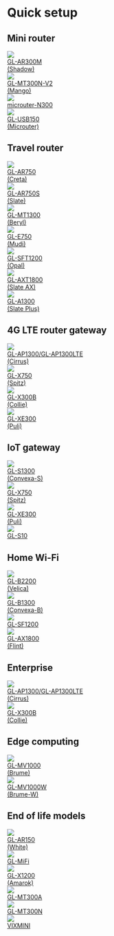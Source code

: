 # Quick setup

## Mini router

<div class="gl-product-row">
  <div class="gl-product-row-box">
    <div class="gl-product-card">
      <a href="mini_router/first_time_setup/">
        <img src="https://static.gl-inet.com/www/images/products/general/product-list/product-list_ar300m.jpg" >
        <div class="gl-product-model">GL-AR300M</div>
        <div class="gl-product-model">(Shadow)</div>
      </a>
    </div>
    <div class="gl-product-card">
      <a href="mini_router/first_time_setup/">
        <img src="https://static.gl-inet.com/www/images/products/general/product-list/product-list_mt300n-v2.jpg" >
        <div class="gl-product-model">GL-MT300N-V2</div>
        <div class="gl-product-model">(Mango)</div>
      </a>
    </div>
    <div class="gl-product-card">
      <a href="microuter-n300/first_time_setup/">
        <img src="https://static.gl-inet.com/www/images/products/general/product-list/product-list_microuter-n300.jpg" >
        <div class="gl-product-model">microuter-N300</div>
      </a>
    </div>
    <div class="gl-product-card">
      <a href="gl-usb150/first_time_setup/">
        <img src="https://static.gl-inet.com/www/images/products/general/product-list/product-list_usb150.jpg" >
        <div class="gl-product-model">GL-USB150</div>
        <div class="gl-product-model">(Microuter)</div>
      </a>
  	</div>
  </div>
</div>

## Travel router

<div class="gl-product-row">
  <div class="gl-product-row-box">
    <div class="gl-product-card">
      <a href="gl-ar750/first_time_setup/">
        <img src="https://static.gl-inet.com/www/images/products/general/product-list/product-list_ar750.jpg" >
        <div class="gl-product-model">GL-AR750</div>
        <div class="gl-product-model">(Creta)</div>
      </a>
    </div>
    <div class="gl-product-card">
      <a href="gl-ar750s/first_time_setup/">
        <img src="https://static.gl-inet.com/www/images/products/general/product-list/product-list_ar750s.jpg" >
        <div class="gl-product-model">GL-AR750S</div>
        <div class="gl-product-model">(Slate)</div>
      </a>
    </div>
  	<div class="gl-product-card">
      <a href="gl-mt1300/first_time_setup/">
        <img src="https://static.gl-inet.com/www/images/products/general/product-list/product-list_mt1300.jpg" >
        <div class="gl-product-model">GL-MT1300</div>
        <div class="gl-product-model">(Beryl)</div>
      </a>
    </div>
  	<div class="gl-product-card">
      <a href="gl-e750/first_time_setup/">
  	    <img src="https://static.gl-inet.com/www/images/products/general/product-list/product-list_e750.jpg" >
        <div class="gl-product-model">GL-E750</div>
        <div class="gl-product-model">(Mudi)</div>
  	  </a>
  	</div>
    <div class="gl-product-card">
      <a href="gl-sft1200/first_time_setup/">
  	    <img src="https://static.gl-inet.com/www/images/products/general/product-list/product-list_sft1200.jpg" >
        <div class="gl-product-model">GL-SFT1200</div>
        <div class="gl-product-model">(Opal)</div>
  	  </a>
  	</div>
    <div class="gl-product-card">
      <a href="https://docs.gl-inet.com/en/4/user_guide/gl-axt1800/first_time_setup/">
        <img src="https://static.gl-inet.com/www/images/products/general/product-list/product-list_axt1800.jpg" >
        <div class="gl-product-model">GL-AXT1800</div>
        <div class="gl-product-model">(Slate AX)</div>
      </a>
    </div>
    <div class="gl-product-card">
      <a href="https://docs.gl-inet.com/en/4/user_guide/gl-a1300/first_time_setup/">
        <img src="https://static.gl-inet.com/www/images/products/general/product-list/product-list_a1300.jpg" >
        <div class="gl-product-model">GL-A1300</div>
        <div class="gl-product-model">(Slate Plus)</div>
      </a>
    </div>
  </div>
</div>

## 4G LTE router gateway

<div class="gl-product-row">
  <div class="gl-product-row-box">
    <div class="gl-product-card">
      <a href="gl-ap1300/first_time_setup/">
  	    <img src="https://static.gl-inet.com/www/images/products/general/product-list/product-list_ap1300lte.jpg" >
        <div class="gl-product-model-ap1300">GL-AP1300/GL-AP1300LTE</div>
        <div class="gl-product-model">(Cirrus)</div>
  	  </a>
  	</div>
	  <div class="gl-product-card">
      <a href="gl-x750/first_time_setup/">
        <img src="https://static.gl-inet.com/www/images/products/general/product-list/product-list_x750v2.jpg" >
        <div class="gl-product-model">GL-X750</div>
        <div class="gl-product-model">(Spitz)</div>
      </a>
    </div>
	  <div class="gl-product-card">
      <a href="https://static.gl-inet.com/www/images/products/gl-x300b/x300b_user-manual_20220527.pdf" target="_blank">
  	    <img src="https://static.gl-inet.com/www/images/products/general/product-list/product-list_x300b-ble.jpg" >
        <div class="gl-product-model">GL-X300B</div>
        <div class="gl-product-model">(Collie)</div>
  	  </a>
  	</div>
	  <div class="gl-product-card">
      <a href="gl-xe300/first_time_setup/">
  	    <img src="https://static.gl-inet.com/www/images/products/general/product-list/product-list_xe300.jpg" >
        <div class="gl-product-model">GL-XE300</div>
        <div class="gl-product-model">(Puli)</div>
  	  </a>
  	</div>
  </div>
</div>

## IoT gateway

<div class="gl-product-row">
  <div class="gl-product-row-box">
  	<div class="gl-product-card">
      <a href="gl-s1300/first_time_setup/">
  	    <img src="https://static.gl-inet.com/www/images/products/general/product-list/product-list_s1300.jpg" >
        <div class="gl-product-model">GL-S1300</div>
        <div class="gl-product-model">(Convexa-S)</div>
  	  </a>
  	</div>
	  <div class="gl-product-card">
      <a href="gl-x750/first_time_setup/">
        <img src="https://static.gl-inet.com/www/images/products/general/product-list/product-list_x750v2.jpg" >
        <div class="gl-product-model">GL-X750</div>
        <div class="gl-product-model">(Spitz)</div>
      </a>
    </div>
	  <div class="gl-product-card">
      <a href="gl-xe300/first_time_setup/">
  	    <img src="https://static.gl-inet.com/www/images/products/general/product-list/product-list_xe300.jpg" >
        <div class="gl-product-model">GL-XE300</div>
        <div class="gl-product-model">(Puli)</div>
  	  </a>
  	</div>
    <div class="gl-product-card">
      <a href="gl-s10/first_time_setup/">
  	    <img src="https://static.gl-inet.com/www/images/products/general/product-list/product-list_s10.jpg" >
        <div class="gl-product-model">GL-S10</div>
  	  </a>
  	</div>
  </div>
</div>

## Home Wi-Fi

<div class="gl-product-row">
  <div class="gl-product-row-box">
  	<div class="gl-product-card">
      <a href="gl-b2200/first_time_setup/">
  	    <img src="https://static.gl-inet.com/www/images/products/general/product-list/product-list_b2200.jpg" >
        <div class="gl-product-model">GL-B2200</div>
        <div class="gl-product-model">(Velica)</div>
  	  </a>
  	</div>
  	<div class="gl-product-card">
      <a href="gl-b1300/first_time_setup/">
  	    <img src="https://static.gl-inet.com/www/images/products/general/product-list/product-list_b1300.jpg" >
        <div class="gl-product-model">GL-B1300</div>
        <div class="gl-product-model">(Convexa-B)</div>
  	  </a>
  	</div>
  	<div class="gl-product-card">
      <a href="gl-sf1200/first_time_setup/">
  	    <img src="https://static.gl-inet.com/www/images/products/general/product-list/product-list_sf1200.jpg" >
        <div class="gl-product-model">GL-SF1200</div>
  	  </a>
  	</div>
    <div class="gl-product-card">
      <a href="gl-ax1800/first_time_setup/">
  	    <img src="https://static.gl-inet.com/www/images/products/general/product-list/product-list_ax1800.jpg" >
        <div class="gl-product-model">GL-AX1800</div>
        <div class="gl-product-model">(Flint)</div>
  	  </a>
  	</div>
  </div>
</div>

## Enterprise

<div class="gl-product-row">
  <div class="gl-product-row-box">
    <div class="gl-product-card">
      <a href="gl-ap1300/first_time_setup/">
  	    <img src="https://static.gl-inet.com/www/images/products/general/product-list/product-list_ap1300lte.jpg" >
        <div class="gl-product-model-ap1300">GL-AP1300/GL-AP1300LTE</div>
        <div class="gl-product-model">(Cirrus)</div>
  	  </a>
  	</div>
	  <div class="gl-product-card">
      <a href="https://static.gl-inet.com/www/images/products/gl-x300b/x300b_user-manual_20220527.pdf" target="_blank">
  	    <img src="https://static.gl-inet.com/www/images/products/general/product-list/product-list_x300b-ble.jpg" >
        <div class="gl-product-model">GL-X300B</div>
        <div class="gl-product-model">(Collie)</div>
  	  </a>
  	</div>
  </div>
</div>

## Edge computing

<div class="gl-product-row">
  <div class="gl-product-row-box">
  	<div class="gl-product-card">
      <a href="gl-mv1000/first_time_setup/">
  	    <img src="https://static.gl-inet.com/www/images/products/general/product-list/product-list_mv1000.jpg" >
        <div class="gl-product-model">GL-MV1000</div>
        <div class="gl-product-model">(Brume)</div>
  	  </a>
  	</div>	
  	<div class="gl-product-card">
      <a href="gl-mv1000w/first_time_setup/">
  	    <img src="https://static.gl-inet.com/www/images/products/general/product-list/product-list_mv1000w.jpg" >
        <div class="gl-product-model">GL-MV1000W</div>
        <div class="gl-product-model">(Brume-W)</div>
  	  </a>
  	</div>	
  </div>
</div>

## End of life models

<div class="gl-product-row">
  <div class="gl-product-row-box">
    <div class="gl-product-card">
      <a href="mini_router/first_time_setup/">
        <img src="https://static.gl-inet.com/www/images/products/general/product-list/product-list_ar150.jpg" >
        <div class="gl-product-model">GL-AR150</div>
        <div class="gl-product-model">(White)</div>
      </a>
    </div>
	  <div class="gl-product-card">
      <a href="gl-mifi/first_time_setup/">
        <img src="https://static.gl-inet.com/www/images/products/general/product-list/product-list_mifi.jpg" >
        <div class="gl-product-model">GL-MiFi</div>
      </a>
    </div>
	  <div class="gl-product-card">
      <a href="https://static.gl-inet.com/www/images/products/gl-x1200/GL-X1200_user-manual.pdf" target="_blank">
  	    <img src="https://static.gl-inet.com/www/images/products/products-list/product-list_x1200.jpg" >
        <div class="gl-product-model">GL-X1200</div>
        <div class="gl-product-model">(Amarok)</div>
  	  </a>
  	</div>
    <div class="gl-product-card">
      <a href="mini_router/first_time_setup/">
        <img src="https://static.gl-inet.com/www/images/products/products-list/product-list_mt300a.jpg" >
        <div class="gl-product-model">GL-MT300A</div>
      </a>
    </div>
	  <div class="gl-product-card">
      <a href="mini_router/first_time_setup/">
        <img src="https://static.gl-inet.com/www/images/products/general/product-list/product-list_mt300n-v2.jpg" >
        <div class="gl-product-model">GL-MT300N</div>
      </a>
    </div>
    <div class="gl-product-card">
      <a href="vixmini/first_time_setup/">
        <img src="https://static.gl-inet.com/www/images/products/general/product-list/product-list_vixmini.jpg" >
        <div class="gl-product-model">VIXMINI</div>
      </a>
    </div>
  </div>
</div>
